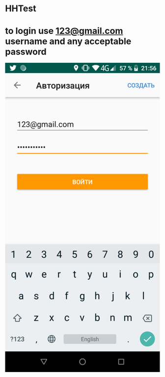 # HHTest
# to login use 123@gmail.com username and any acceptable password
![Alt text](/screenshot.png?raw=true "Screenshot on Sigma X-treme PQ54")